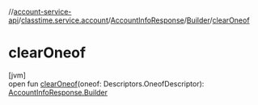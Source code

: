 //[account-service-api](../../../../index.md)/[classtime.service.account](../../index.md)/[AccountInfoResponse](../index.md)/[Builder](index.md)/[clearOneof](clear-oneof.md)

# clearOneof

[jvm]\
open fun [clearOneof](clear-oneof.md)(oneof: Descriptors.OneofDescriptor): [AccountInfoResponse.Builder](index.md)
